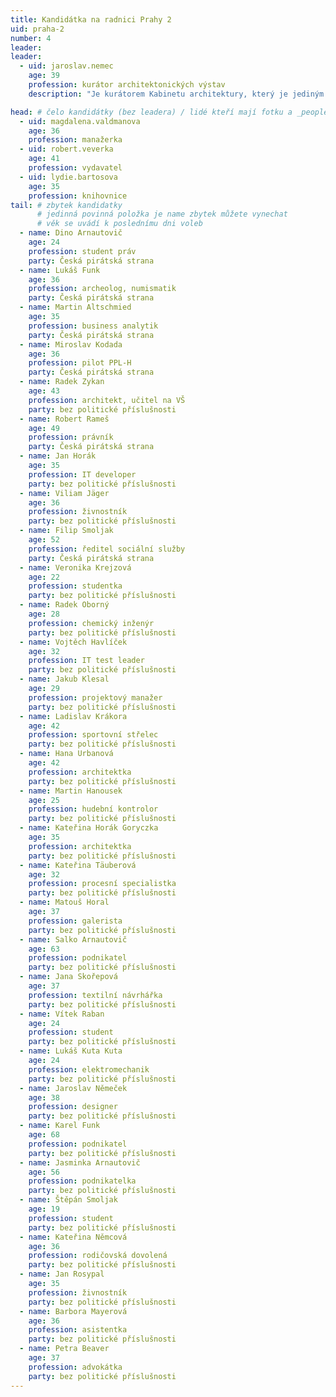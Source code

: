 ```yaml
---
title: Kandidátka na radnici Prahy 2
uid: praha-2
number: 4
leader: 
leader:
  - uid: jaroslav.nemec
    age: 39
    profession: kurátor architektonických výstav
    description: "Je kurátorem Kabinetu architektury, který je jediným členem ICAM (Mezinárodní konfederace architektonických muzeí / International Confederation of Architectural Museums) v České republice."

head: # čelo kandidátky (bez leadera) / lidé kteří mají fotku a _people/jmeno.md
  - uid: magdalena.valdmanova
    age: 36
    profession: manažerka
  - uid: robert.veverka
    age: 41
    profession: vydavatel
  - uid: lydie.bartosova
    age: 35
    profession: knihovnice
tail: # zbytek kandidatky
      # jedinná povinná položka je name zbytek můžete vynechat
      # věk se uvádí k poslednímu dni voleb
  - name: Dino Arnautovič
    age: 24
    profession: student práv
    party: Česká pirátská strana
  - name: Lukáš Funk
    age: 36
    profession: archeolog, numismatik
    party: Česká pirátská strana
  - name: Martin Altschmied
    age: 35
    profession: business analytik
    party: Česká pirátská strana
  - name: Miroslav Kodada
    age: 36
    profession: pilot PPL-H
    party: Česká pirátská strana
  - name: Radek Zykan
    age: 43
    profession: architekt, učitel na VŠ
    party: bez politické příslušnosti
  - name: Robert Rameš
    age: 49
    profession: právník
    party: Česká pirátská strana
  - name: Jan Horák
    age: 35
    profession: IT developer
    party: bez politické příslušnosti
  - name: Viliam Jäger
    age: 36
    profession: živnostník
    party: bez politické příslušnosti
  - name: Filip Smoljak
    age: 52
    profession: ředitel sociální služby
    party: Česká pirátská strana
  - name: Veronika Krejzová
    age: 22
    profession: studentka
    party: bez politické příslušnosti
  - name: Radek Oborný
    age: 28
    profession: chemický inženýr
    party: bez politické příslušnosti
  - name: Vojtěch Havlíček
    age: 32
    profession: IT test leader
    party: bez politické příslušnosti
  - name: Jakub Klesal
    age: 29
    profession: projektový manažer
    party: bez politické příslušnosti
  - name: Ladislav Krákora
    age: 42
    profession: sportovní střelec
    party: bez politické příslušnosti
  - name: Hana Urbanová
    age: 42
    profession: architektka
    party: bez politické příslušnosti
  - name: Martin Hanousek
    age: 25
    profession: hudební kontrolor
    party: bez politické příslušnosti
  - name: Kateřina Horák Goryczka
    age: 35
    profession: architektka
    party: bez politické příslušnosti
  - name: Kateřina Täuberová
    age: 32
    profession: procesní specialistka
    party: bez politické příslušnosti
  - name: Matouš Horal
    age: 37
    profession: galerista
    party: bez politické příslušnosti
  - name: Salko Arnautovič
    age: 63
    profession: podnikatel
    party: bez politické příslušnosti
  - name: Jana Skořepová
    age: 37
    profession: textilní návrhářka
    party: bez politické příslušnosti
  - name: Vítek Raban
    age: 24
    profession: student
    party: bez politické příslušnosti
  - name: Lukáš Kuta Kuta
    age: 24
    profession: elektromechanik
    party: bez politické příslušnosti
  - name: Jaroslav Němeček
    age: 38
    profession: designer
    party: bez politické příslušnosti
  - name: Karel Funk
    age: 68
    profession: podnikatel
    party: bez politické příslušnosti
  - name: Jasminka Arnautovič
    age: 56
    profession: podnikatelka
    party: bez politické příslušnosti
  - name: Štěpán Smoljak
    age: 19
    profession: student
    party: bez politické příslušnosti
  - name: Kateřina Němcová
    age: 36
    profession: rodičovská dovolená
    party: bez politické příslušnosti
  - name: Jan Rosypal
    age: 35
    profession: živnostník
    party: bez politické příslušnosti
  - name: Barbora Mayerová
    age: 36
    profession: asistentka
    party: bez politické příslušnosti
  - name: Petra Beaver
    age: 37
    profession: advokátka
    party: bez politické příslušnosti
---
```

